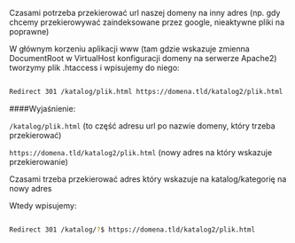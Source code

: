 <!--
.. title: Przekierowanie adresu url przy pomocy pliku .htaccess
.. slug: przekierowanie-adresu-url-przy-pomocy-pliku-htaccess
.. date: 2018-04-09
.. tags: linux, httpd
.. category: tech
.. link: 
.. description: 
.. type: text
-->


Czasami potrzeba przekierować url naszej domeny na inny adres (np. gdy chcemy przekierowywać zaindeksowane przez google, nieaktywne pliki na poprawne)

W głównym korzeniu aplikacji www (tam gdzie wskazuje zmienna DocumentRoot w VirtualHost konfiguracji domeny na serwerze Apache2) tworzymy plik .htaccess i wpisujemy do niego:

```bash

Redirect 301 /katalog/plik.html https://domena.tld/katalog2/plik.html

```

####Wyjaśnienie:

```/katalog/plik.html``` 
(to część adresu url po nazwie domeny, który trzeba przekierować)

```https://domena.tld/katalog2/plik.html```
 (nowy adres na który wskazuje przekierowanie)

Czasami trzeba przekierować adres który wskazuje na katalog/kategorię na nowy adres

Wtedy wpisujemy:


```sh

Redirect 301 /katalog/?$ https://domena.tld/katalog2/plik.html

```


